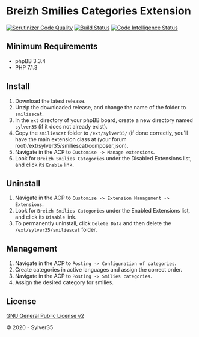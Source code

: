 # Breizh Smilies Categories Extension

[![Scrutinizer Code Quality](https://scrutinizer-ci.com/g/Sylver35/smiliescat/badges/quality-score.png?b=1.4.0)](https://scrutinizer-ci.com/g/Sylver35/smiliescat/?branch=1.4.0)
[![Build Status](https://scrutinizer-ci.com/g/Sylver35/smiliescat/badges/build.png?b=1.4.0)](https://scrutinizer-ci.com/g/Sylver35/smiliescat/build-status/1.4.0)
[![Code Intelligence Status](https://scrutinizer-ci.com/g/Sylver35/smiliescat/badges/code-intelligence.svg?b=1.4.0)](https://scrutinizer-ci.com/code-intelligence)

## Minimum Requirements
* phpBB 3.3.4
* PHP 7.1.3

## Install
1. Download the latest release.
2. Unzip the downloaded release, and change the name of the folder to `smiliescat`.
3. In the `ext` directory of your phpBB board, create a new directory named `sylver35` (if it does not already exist).
4. Copy the `smiliescat` folder to `/ext/sylver35/` (if done correctly, you'll have the main extension class at (your forum root)/ext/sylver35/smiliescat/composer.json).
5. Navigate in the ACP to `Customise -> Manage extensions`.
6. Look for `Breizh Smilies Categories` under the Disabled Extensions list, and click its `Enable` link.

## Uninstall
1. Navigate in the ACP to `Customise -> Extension Management -> Extensions`.
2. Look for `Breizh Smilies Categories` under the Enabled Extensions list, and click its `Disable` link.
3. To permanently uninstall, click `Delete Data` and then delete the `/ext/sylver35/smiliescat` folder.

## Management
1. Navigate in the ACP to `Posting -> Configuration of categories`.
2. Create categories in active languages and assign the correct order.
3. Navigate in the ACP to `Posting -> Smilies categories`.
4. Assign the desired category for smilies.

## License
[GNU General Public License v2](http://opensource.org/licenses/GPL-2.0)

© 2020 - Sylver35